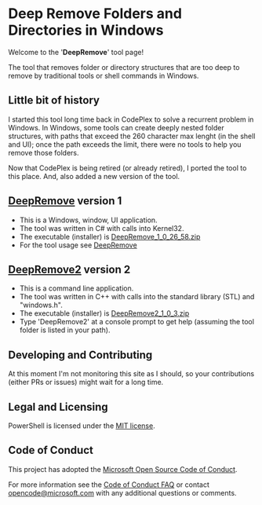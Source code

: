 # Deep Remove Folders and Directories in Windows

Welcome to the '**DeepRemove**' tool page!

The tool that removes folder or directory structures that are 
too deep to remove by traditional tools or shell commands in Windows.

## Little bit of history

I started this tool long time back in CodePlex to solve 
a recurrent problem in Windows. 
In Windows, some tools can create deeply nested folder structures,
with paths that exceed the 260 character max lenght (in the shell and UI);
once the path exceeds the limit, there were no tools 
to help you remove those folders.

Now that CodePlex is being retired (or already retired), 
I ported the tool to this place. And, also added a new version of the tool.

## [DeepRemove](DeepRemove/README.md) version 1

-  This is a Windows, window, UI application.
-  The tool was written in C# with calls into Kernel32.
-  The executable (installer) is [DeepRemove_1_0_26_58.zip](setup/DeepRemove_1_0_26_58.zip)
-  For the tool usage see [DeepRemove](DeepRemove/README.md)

## [DeepRemove2](DeepRemove2/README.md) version 2

-  This is a command line application.
-  The tool was written in C++ with calls into the standard library (STL) and "windows.h".
-  The executable (installer) is [DeepRemove2_1_0_3.zip](setup/DeepRemove2_1_0_3.zip)
-  Type 'DeepRemove2' at a console prompt to get help
   (assuming the tool folder is listed in your path).

## Developing and Contributing

At this moment I'm not monitoring this site as I should, 
so your contributions (either PRs or issues) might wait for a long time.


## Legal and Licensing

PowerShell is licensed under the [MIT license](LICENSE.md).

## Code of Conduct

This project has adopted the 
[Microsoft Open Source Code of Conduct](http://opensource.microsoft.com/codeofconduct/).

For more information see the [Code of Conduct FAQ](http://opensource.microsoft.com/codeofconduct/faq/)
or contact [opencode@microsoft.com](mailto:opencode@microsoft.com) with any additional questions or comments.

